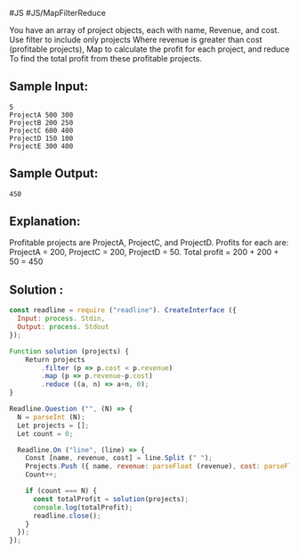 #JS  #JS/MapFilterReduce

You have an array of project objects, each with name, 
Revenue, and cost. Use filter to include only projects 
Where revenue is greater than cost (profitable projects), 
Map to calculate the profit for each project, and reduce 
To find the total profit from these profitable projects.

Sample Input:
-------------
```
5
ProjectA 500 300
ProjectB 200 250
ProjectC 600 400
ProjectD 150 100
ProjectE 300 400
```

Sample Output: 
--------------
```
450
```

Explanation:
------------
Profitable projects are ProjectA, ProjectC, and ProjectD.
Profits for each are: ProjectA = 200, ProjectC = 200, ProjectD = 50.
Total profit = 200 + 200 + 50 = 450

## Solution : 

```js
const readline = require ("readline"). CreateInterface ({
  Input: process. Stdin,
  Output: process. Stdout
});

Function solution (projects) {
    Return projects
        .filter (p => p.cost < p.revenue)
        .map (p => p.revenue-p.cost)
        .reduce ((a, n) => a+n, 0);
}

Readline.Question ("", (N) => {
  N = parseInt (N);
  Let projects = [];
  Let count = 0;

  Readline.On ("line", (line) => {
    Const [name, revenue, cost] = line.Split (" ");
    Projects.Push ({ name, revenue: parseFloat (revenue), cost: parseFloat (cost) });
    Count++;

    if (count === N) {
      const totalProfit = solution(projects);
      console.log(totalProfit);
      readline.close();
    }
  });
});
```